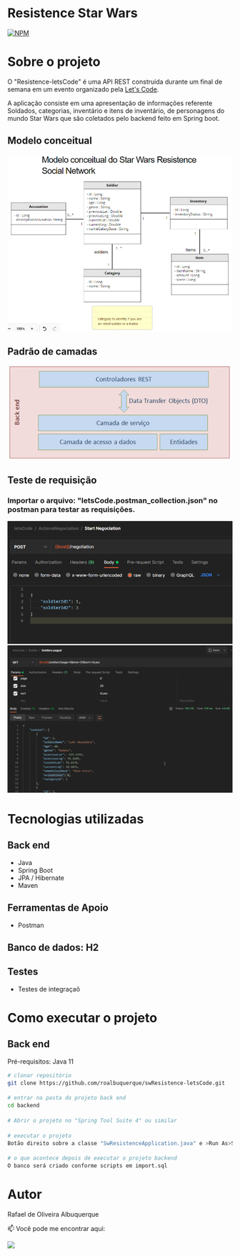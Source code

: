 # Resistence Star Wars 
[![NPM](https://img.shields.io/npm/l/react)](https://github.com/roalbuquerque/swResistence-letsCode/blob/master/LICENSE) 

# Sobre o projeto

O "Resistence-letsCode" é uma API REST construída durante um final de semana em um evento organizado pela [Let's Code](https://letscode.com.br/ "Site da Let's Code").

A aplicação consiste em uma apresentação de informações referente Soldados, categorias, inventário e itens de inventário, de personagens do mundo Star Wars que são coletados pelo backend feito em Spring boot. 

## Modelo conceitual
![Modelo Conceitual](https://github.com/roalbuquerque/swResistence-letsCode/blob/master/modelo.png)

## Padrão de camadas
![Padrão de Camadas](https://github.com/roalbuquerque/swResistence-letsCode/blob/master/padraoCamadas.png)

## Teste de requisição
### Importar o arquivo: "letsCode.postman_collection.json" no postman para testar as requisições.

![Teste de requisitção](https://github.com/roalbuquerque/swResistence-letsCode/blob/master/TestEndpoints1.png)
![Teste de requisitção](https://github.com/roalbuquerque/swResistence-letsCode/blob/master/TestEndpoints2.png)

# Tecnologias utilizadas
## Back end
- Java
- Spring Boot
- JPA / Hibernate
- Maven
## Ferramentas de Apoio
- Postman
## Banco de dados: H2
## Testes
  - Testes de integraçaõ
# Como executar o projeto

## Back end
Pré-requisitos: Java 11

```bash
# clonar repositório
git clone https://github.com/roalbuquerque/swResistence-letsCode.git

# entrar na pasta do projeto back end
cd backend

# Abrir o projeto no "Spring Tool Suite 4" ou similar

# executar o projeto
Botão direito sobre a classe "SwResistenceApplication.java" e >Run As>Spring Boot App

# o que acontece depois de executar o projeto backend
O banco será criado conforme scripts em import.sql

```

# Autor

Rafael de Oliveira Albuquerque

📫 Você pode me encontrar aqui:
<p align="left">
  <a href="https://www.linkedin.com/in/rafaeloliveiraalbuquerque/" alt="Linkedin">
  <img src="https://img.shields.io/badge/-Linkedin-0e76a8?style=flat-square&logo=Linkedin&logoColor=white&link=https://www.linkedin.com/in/rafaeloliveiraalbuquerque/" /></a>

